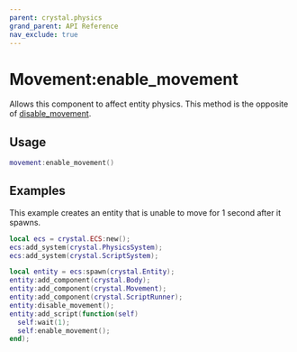 ```yaml
---
parent: crystal.physics
grand_parent: API Reference
nav_exclude: true
---
```


# Movement:enable_movement

Allows this component to affect entity physics. This method is the opposite of [disable_movement](movement_disable_movement).

## Usage

```lua
movement:enable_movement()
```

## Examples

This example creates an entity that is unable to move for 1 second after it spawns.

```lua
local ecs = crystal.ECS:new();
ecs:add_system(crystal.PhysicsSystem);
ecs:add_system(crystal.ScriptSystem);

local entity = ecs:spawn(crystal.Entity);
entity:add_component(crystal.Body);
entity:add_component(crystal.Movement);
entity:add_component(crystal.ScriptRunner);
entity:disable_movement();
entity:add_script(function(self)
  self:wait(1);
  self:enable_movement();
end);
```
